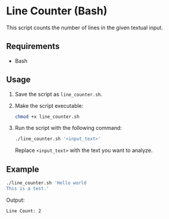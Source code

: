 # Line Counter (Bash)

This script counts the number of lines in the given textual input.

## Requirements

- Bash

## Usage

1. Save the script as `line_counter.sh`.
2. Make the script executable:

   ```bash
   chmod +x line_counter.sh
   ```

3. Run the script with the following command:

   ```bash
   ./line_counter.sh '<input_text>'
   ```

   Replace `<input_text>` with the text you want to analyze.

## Example

```bash
./line_counter.sh 'Hello world
This is a test.'
```

Output:
```
Line Count: 2
```
